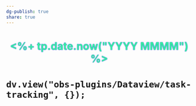 ```yaml
---
dg-publish: true
share: true
---
```


 <h1><div style='text-align: center; '><span style='text-shadow: 0px 0px 2px #0000ff; color: #35f09f'><%+ tp.date.now("YYYY MMMM") %></span></div><h1>

```dataviewjs
dv.view("obs-plugins/Dataview/task-tracking", {});
```